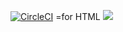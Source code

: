 
[![CircleCI](https://circleci.com/gh/munyanezaarmel/mi-brand-backend/tree/main.svg?style=svg)](https://circleci.com/gh/munyanezaarmel/mi-brand-backend/tree/main)
=for HTML <a href="https://circleci.com/gh/munyanezaarmel/mi-brand-backend/tree/main"><img src="https://circleci.com/gh/munyanezaarmel/mi-brand-backend/tree/main.svg?style=svg"></a>

